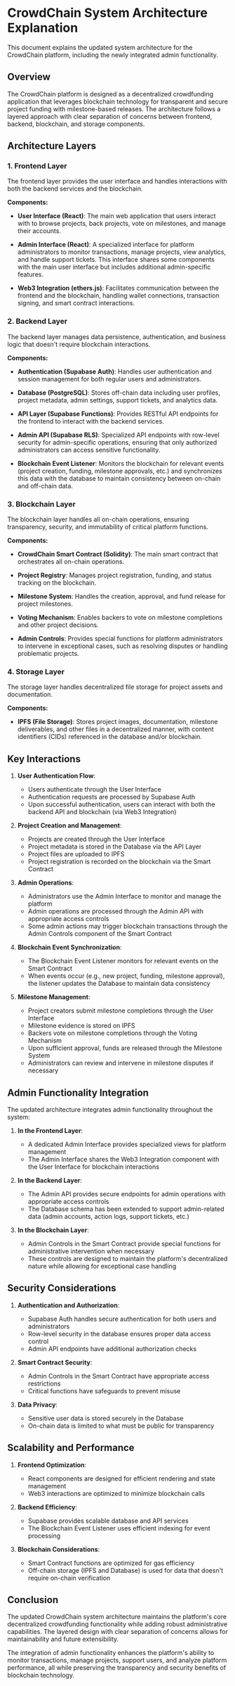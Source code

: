 # CrowdChain System Architecture Explanation

This document explains the updated system architecture for the CrowdChain platform, including the newly integrated admin functionality.

## Overview

The CrowdChain platform is designed as a decentralized crowdfunding application that leverages blockchain technology for transparent and secure project funding with milestone-based releases. The architecture follows a layered approach with clear separation of concerns between frontend, backend, blockchain, and storage components.

## Architecture Layers

### 1. Frontend Layer

The frontend layer provides the user interface and handles interactions with both the backend services and the blockchain.

**Components:**

- **User Interface (React)**: The main web application that users interact with to browse projects, back projects, vote on milestones, and manage their accounts.
  
- **Admin Interface (React)**: A specialized interface for platform administrators to monitor transactions, manage projects, view analytics, and handle support tickets. This interface shares some components with the main user interface but includes additional admin-specific features.
  
- **Web3 Integration (ethers.js)**: Facilitates communication between the frontend and the blockchain, handling wallet connections, transaction signing, and smart contract interactions.

### 2. Backend Layer

The backend layer manages data persistence, authentication, and business logic that doesn't require blockchain interactions.

**Components:**

- **Authentication (Supabase Auth)**: Handles user authentication and session management for both regular users and administrators.
  
- **Database (PostgreSQL)**: Stores off-chain data including user profiles, project metadata, admin settings, support tickets, and analytics data.
  
- **API Layer (Supabase Functions)**: Provides RESTful API endpoints for the frontend to interact with the backend services.
  
- **Admin API (Supabase RLS)**: Specialized API endpoints with row-level security for admin-specific operations, ensuring that only authorized administrators can access sensitive functionality.
  
- **Blockchain Event Listener**: Monitors the blockchain for relevant events (project creation, funding, milestone approvals, etc.) and synchronizes this data with the database to maintain consistency between on-chain and off-chain data.

### 3. Blockchain Layer

The blockchain layer handles all on-chain operations, ensuring transparency, security, and immutability of critical platform functions.

**Components:**

- **CrowdChain Smart Contract (Solidity)**: The main smart contract that orchestrates all on-chain operations.
  
- **Project Registry**: Manages project registration, funding, and status tracking on the blockchain.
  
- **Milestone System**: Handles the creation, approval, and fund release for project milestones.
  
- **Voting Mechanism**: Enables backers to vote on milestone completions and other project decisions.
  
- **Admin Controls**: Provides special functions for platform administrators to intervene in exceptional cases, such as resolving disputes or handling problematic projects.

### 4. Storage Layer

The storage layer handles decentralized file storage for project assets and documentation.

**Components:**

- **IPFS (File Storage)**: Stores project images, documentation, milestone deliverables, and other files in a decentralized manner, with content identifiers (CIDs) referenced in the database and/or blockchain.

## Key Interactions

1. **User Authentication Flow**:
   - Users authenticate through the User Interface
   - Authentication requests are processed by Supabase Auth
   - Upon successful authentication, users can interact with both the backend API and blockchain (via Web3 Integration)

2. **Project Creation and Management**:
   - Projects are created through the User Interface
   - Project metadata is stored in the Database via the API Layer
   - Project files are uploaded to IPFS
   - Project registration is recorded on the blockchain via the Smart Contract

3. **Admin Operations**:
   - Administrators use the Admin Interface to monitor and manage the platform
   - Admin operations are processed through the Admin API with appropriate access controls
   - Some admin actions may trigger blockchain transactions through the Admin Controls component of the Smart Contract

4. **Blockchain Event Synchronization**:
   - The Blockchain Event Listener monitors for relevant events on the Smart Contract
   - When events occur (e.g., new project, funding, milestone approval), the listener updates the Database to maintain data consistency

5. **Milestone Management**:
   - Project creators submit milestone completions through the User Interface
   - Milestone evidence is stored on IPFS
   - Backers vote on milestone completions through the Voting Mechanism
   - Upon sufficient approval, funds are released through the Milestone System
   - Administrators can review and intervene in milestone disputes if necessary

## Admin Functionality Integration

The updated architecture integrates admin functionality throughout the system:

1. **In the Frontend Layer**:
   - A dedicated Admin Interface provides specialized views for platform management
   - The Admin Interface shares the Web3 Integration component with the User Interface for blockchain interactions

2. **In the Backend Layer**:
   - The Admin API provides secure endpoints for admin operations with appropriate access controls
   - The Database schema has been extended to support admin-related data (admin accounts, action logs, support tickets, etc.)

3. **In the Blockchain Layer**:
   - Admin Controls in the Smart Contract provide special functions for administrative intervention when necessary
   - These controls are designed to maintain the platform's decentralized nature while allowing for exceptional case handling

## Security Considerations

1. **Authentication and Authorization**:
   - Supabase Auth handles secure authentication for both users and administrators
   - Row-level security in the database ensures proper data access control
   - Admin API endpoints have additional authorization checks

2. **Smart Contract Security**:
   - Admin Controls in the Smart Contract have appropriate access restrictions
   - Critical functions have safeguards to prevent misuse

3. **Data Privacy**:
   - Sensitive user data is stored securely in the Database
   - On-chain data is limited to what must be public for transparency

## Scalability and Performance

1. **Frontend Optimization**:
   - React components are designed for efficient rendering and state management
   - Web3 interactions are optimized to minimize blockchain calls

2. **Backend Efficiency**:
   - Supabase provides scalable database and API services
   - The Blockchain Event Listener uses efficient indexing for event processing

3. **Blockchain Considerations**:
   - Smart Contract functions are optimized for gas efficiency
   - Off-chain storage (IPFS and Database) is used for data that doesn't require on-chain verification

## Conclusion

The updated CrowdChain system architecture maintains the platform's core decentralized crowdfunding functionality while adding robust administrative capabilities. The layered design with clear separation of concerns allows for maintainability and future extensibility.

The integration of admin functionality enhances the platform's ability to monitor transactions, manage projects, support users, and analyze platform performance, all while preserving the transparency and security benefits of blockchain technology.
